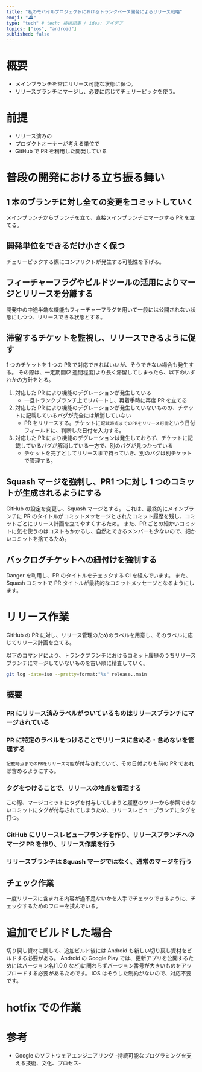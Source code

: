 ```yaml
---
title: "私のモバイルプロジェクトにおけるトランクベース開発によるリリース戦略"
emoji: "⛴️"
type: "tech" # tech: 技術記事 / idea: アイデア
topics: ["ios", "android"]
published: false
---
```


# 概要

- メインブランチを常にリリース可能な状態に保つ。
- リリースブランチにマージし、必要に応じてチェリーピックを使う。

# 前提

- リリース済みの
- プロダクトオーナーが考える単位で
- GitHub で PR を利用した開発している

# 普段の開発における立ち振る舞い

## 1 本のブランチに対し全ての変更をコミットしていく

メインブランチからブランチを立て、直接メインブランチにマージする PR を立てる。

## 開発単位をできるだけ小さく保つ

チェリーピックする際にコンフリクトが発生する可能性を下げる。

## フィーチャーフラグやビルドツールの活用によりマージとリリースを分離する

開発中の中途半端な機能もフィーチャーフラグを用いて一般には公開されない状態にしつつ、リリースできる状態とする。

## 滞留するチケットを監視し、リリースできるように促す

1 つのチケットを 1 つの PR で対応できればいいが、そうできない場合も発生する。
その際は、一定期間(2 週間程度)より長く滞留してしまったら、以下のいずれかの方針をとる。

1. 対応した PR により機能のデグレーションが発生している
   - 一旦トランクブランチ上でリバートし、再着手時に再度 PR を立てる
2. 対応した PR により機能のデグレーションが発生していないものの、チケットに記載しているバグが完全には解消していない
   - PR をリリースする。チケットに`記載時点までのPRをリリース可能`という日付フィールドに、判断した日付を入力する。
3. 対応した PR により機能のデグレーションは発生しておらず、チケットに記載しているバグが解消している一方で、別のバグが見つかっている
   - チケットを完了としてリリースまで持っていき、別のバグは別チケットで管理する。

## Squash マージを強制し、PR1 つに対し 1 つのコミットが生成されるようにする

GitHub の設定を変更し、Squash マージとする。
これは、最終的にメインブランチに PR のタイトルがコミットメッセージとされたコミット履歴を残し、コミットごとにリリース計画を立てやすくするため。
また、PR ごとの細かいコミットに気を使うのはコストもかかるし、自然とできるメンバーも少ないので、細かいコミットを捨てるため。

## バックログチケットへの紐付けを強制する

Danger を利用し、PR のタイトルをチェックする CI を組んでいます。
また、Squash コミットで PR タイトルが最終的なコミットメッセージとなるようにします。

# リリース作業

GitHub の PR に対し、リリース管理のためのラベルを用意し、そのラベルに応じてリリース計画を立てる。

以下のコマンドにより、トランクブランチにおけるコミット履歴のうちリリースブランチにマージしていないものを古い順に精査していく。

```bash
git log -date=iso --pretty=format:"%s" release..main
```

## 概要

### PR にリリース済みラベルがついているものはリリースブランチにマージされている

### PR に特定のラベルをつけることでリリースに含める・含めないを管理する

`記載時点までのPRをリリース可能`が付与されていて、その日付よりも前の PR であれば含めるようにする。

### タグをつけることで、リリースの地点を管理する

この際、マージコミットにタグを付与してしまうと履歴のツリーから参照できないコミットにタグが付与されてしまうため、リリースレビューブランチにタグを打つ。

### GitHub にリリースレビューブランチを作り、リリースブランチへのマージ PR を作り、リリース作業を行う

### リリースブランチは Squash マージではなく、通常のマージを行う

## チェック作業

一度リリースに含まれる内容が過不足ないかを人手でチェックできるように、チェックするためのフローを挟んでいる。

# 追加でビルドした場合

切り戻し資材に関して、追加ビルド後には Android も新しい切り戻し資材をビルドする必要がある。
Android の Google Play では、更新アプリを公開するためにはバージョン名(1.0.0 など)に関わらずバージョン番号が大きいものをアップロードする必要があるためです。
iOS はそうした制約がないので、対応不要です。

# hotfix での作業

# 参考

- Google のソフトウェアエンジニアリング -持続可能なプログラミングを支える技術、文化、プロセス-
